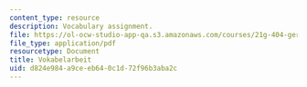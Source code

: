 ```yaml
---
content_type: resource
description: Vocabulary assignment.
file: https://ol-ocw-studio-app-qa.s3.amazonaws.com/courses/21g-404-german-iv-spring-2005/d824e984a9ceeb640c1d72f96b3aba2c_MIT21G_404S05_vokabelarbei.pdf
file_type: application/pdf
resourcetype: Document
title: Vokabelarbeit
uid: d824e984-a9ce-eb64-0c1d-72f96b3aba2c
---
```

